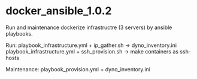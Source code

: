 # docker_ansible_1.0.2
Run and maintenance dockerize infrastructre (3 servers) by ansible playbooks.

Run:
playbook_infrastructure.yml + ip_gather.sh -> dyno_inventory.ini
playbook_infrastructure.yml + ssh_provision.sh -> make containers as ssh-hosts

Maintenance:
playbook_provision.yml + dyno_inventory.ini
